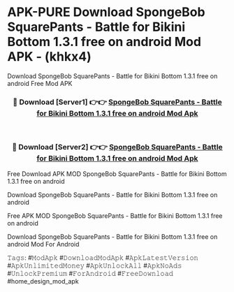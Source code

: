 # APK-PURE Download SpongeBob SquarePants - Battle for Bikini Bottom 1.3.1 free on android Mod APK - (khkx4)
Download SpongeBob SquarePants - Battle for Bikini Bottom 1.3.1 free on android Free Mod APK

<div align="center">
<h3>🔴 Download [Server1] 👉👉 <a href="https://apk-comot.site?title=SpongeBob_SquarePants_-_Battle_for_Bikini_Bottom_1.3.1_free_on_android">SpongeBob SquarePants - Battle for Bikini Bottom 1.3.1 free on android Mod Apk</a></h3><br>

<h3>🔴 Download [Server2] 👉👉 <a href="https://apk-comot.site?title=SpongeBob_SquarePants_-_Battle_for_Bikini_Bottom_1.3.1_free_on_android">SpongeBob SquarePants - Battle for Bikini Bottom 1.3.1 free on android Mod Apk</a></h3>
</div>


Free Download APK MOD SpongeBob SquarePants - Battle for Bikini Bottom 1.3.1 free on android

Download SpongeBob SquarePants - Battle for Bikini Bottom 1.3.1 free on android 

Free APK MOD SpongeBob SquarePants - Battle for Bikini Bottom 1.3.1 free on android 

Download SpongeBob SquarePants - Battle for Bikini Bottom 1.3.1 free on android Mod For Android

𝚃𝚊𝚐𝚜: #𝙼𝚘𝚍𝙰𝚙𝚔 #𝙳𝚘𝚠𝚗𝚕𝚘𝚊𝚍𝙼𝚘𝚍𝙰𝚙𝚔 #𝙰𝚙𝚔𝙻𝚊𝚝𝚎𝚜𝚝𝚅𝚎𝚛𝚜𝚒𝚘𝚗 #𝙰𝚙𝚔𝚄𝚗𝚕𝚒𝚖𝚒𝚝𝚎𝚍𝙼𝚘𝚗𝚎𝚢 #𝙰𝚙𝚔𝚄𝚗𝚕𝚘𝚌𝚔𝙰𝚕𝚕 #𝙰𝚙𝚔𝙽𝚘𝙰𝚍𝚜 #𝚄𝚗𝚕𝚘𝚌𝚔𝙿𝚛𝚎𝚖𝚒𝚞𝚖 #𝙵𝚘𝚛𝙰𝚗𝚍𝚛𝚘𝚒𝚍 #𝙵𝚛𝚎𝚎𝙳𝚘𝚠𝚗𝚕𝚘𝚊𝚍 #home_design_mod_apk